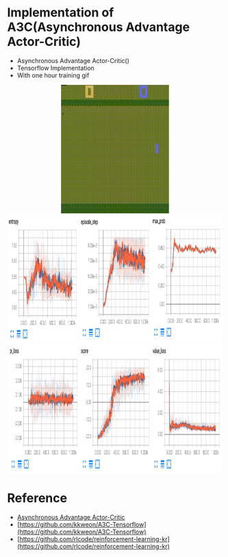 # Implementation of A3C(Asynchronous Advantage Actor-Critic)

* Asynchronous Advantage Actor-Critic()
* Tensorflow Implementation
* With one hour training gif

<div align="center">
  <img src="source/openaigym.video.0.21278.video000125.gif" width="50%" height='300'>
</div>

<div align="center">
  <img src="source/entropy.png" width="33%" height='300'>
  <img src="source/episode_step.png" width="33%" height='300'><img src="source/max_prob.png" width="33%" height='300'><img src="source/pi_loss.png" width="33%" height='300'><img src="source/reward.png" width="33%" height='300'><img src="source/value_loss.png" width="33%" height='300'>
</div>



# Reference

* [Asynchronous Advantage Actor-Critic](https://arxiv.org/abs/1602.01783)
* [https://github.com/kkweon/A3C-Tensorflow](https://github.com/kkweon/A3C-Tensorflow)
* [https://github.com/rlcode/reinforcement-learning-kr](https://github.com/rlcode/reinforcement-learning-kr)